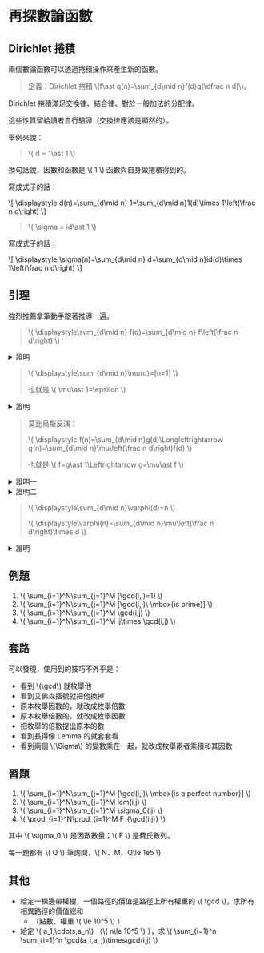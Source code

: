 # 再探數論函數

## Dirichlet 捲積

兩個數論函數可以透過捲積操作來產生新的函數。

> 定義：Dirichlet 捲積 \\(f\ast g(n)=\sum_{d\mid n}f(d)g(\dfrac n d)\\)。

Dirichlet 捲積滿足交換律、結合律、對於一般加法的分配律。

這些性質留給讀者自行驗證（交換律應該是顯然的）。

舉例來說：

> \\( d = 1\ast 1 \\)

換句話說，因數和函數是 \\( 1 \\) 函數與自身做捲積得到的。

寫成式子的話：

\\[ \displaystyle d(n)=\sum_{d\mid n} 1=\sum_{d\mid n}1(d)\times 1\left(\frac n d\right) \\]

> \\( \sigma = id\ast 1 \\)

寫成式子的話：

\\[ \displaystyle \sigma(n)=\sum_{d\mid n} d=\sum_{d\mid n}id(d)\times 1\left(\frac n d\right) \\]

## 引理

強烈推薦拿筆動手跟著推導一遍。

> \\( \displaystyle\sum_{d\mid n} f(d)=\sum_{d\mid n} f\left(\frac n d\right) \\)

<details><summary>證明</summary>

LHS 中的 \\( d \\) 會跑過所有 \\( n \\) 的所有因數。

RHS 中的 \\( \frac n d \\) 實際上也會跑過 \\( n \\) 的所有因數。

因此兩邊枚舉的數字的集合是一樣的，因此自然相等。

<p align="right">\( \blacksquare \)</p>

</details> 

> \\( \displaystyle\sum_{d\mid n}\mu(d)=[n=1] \\)
>
> 也就是 \\( \mu\ast 1=\epsilon \\)

<details><summary>證明</summary>

根據莫比烏斯函數 \\( \mu \\) 的定義，只要 \\( n \\) 的因數中有平方數，則函數值為 \\( 0 \\)。

因此對於 \\( n=p_1^{\alpha_1}p_2^{\alpha_1}\cdots p_m^{\alpha_m} \\)，我們只需考慮 \\( \alpha_i = 1 \\) 的情況，也就是 \\( n=p_1\times p_2\cdots p_m \\)。

再根據 \\( \mu \\) 的定義，對於每個質數我們可以將其視作貢獻一個 \\( -1 \\)。

若是 \\( m \\) 個質數的連乘，由於每個質數貢獻一個 \\( -1 \\)，因此函數值就會是 \\( (-1)^m \\)。

對於 \\( \displaystyle\sum_{d\mid p_1 p_2\cdots p_m} \mu(d)\\)，我們分別考慮 \\( d \\) 是 \\( 0\sim m \\) 個質數的連乘的取法。

* \\( d \\) 是 \\( 0 \\) 個質數的連乘的取法有 \\( \binom{m}{0} \\) 種，函數值是 \\( (-1)^0 \\)。
* \\( d \\) 是 \\( 1 \\) 個質數的連乘的取法有 \\( \binom{m}{1} \\) 種，函數值是 \\( (-1)^1 \\)。
* \\( \vdots \\)
* \\( d \\) 是 \\( m \\) 個質數的連乘的取法有 \\( \binom{m}{m} \\) 種，函數值是 \\( (-1)^m \\)。

因此 

\\[ \displaystyle\mu(n) = \sum_{d\mid n}\mu(d) = \sum_{i=0}^m \binom{m}{i}\times (-1)^i \\]

若 \\( m=0 \\)，則結果為 \\( 1 \\)；否則根據二項式定理，結果為 \\( 0 \\)。

<p align="right">\( \blacksquare \)</p>

</details> 

> 莫比烏斯反演：
>
> \\( \displaystyle f(n)=\sum_{d\mid n}g(d)\Longleftrightarrow g(n)=\sum_{d\mid n}\mu\left(\frac n d\right)f(d) \\)
>
> 也就是 \\( f=g\ast 1\Leftrightarrow g=\mu\ast f \\)

<details><summary>證明一</summary>

已知左邊，推導右邊：

\begin{align}
\displaystyle\sum_{d\mid n}\mu\left(\frac n d\right)f(d) &= \sum_{d\mid n}\mu\left(\frac n d\right)\sum_{t\mid d}g(t) & \text{將 LHS 代入} \\\\
&=\sum_{t\mid n}\sum_{t\mid d\mid n} g(t)\times\mu\left(\frac n d\right) & \text{交換 } \sum \text{ 的順序} \\\\
&=\sum_{t\mid n}\sum_{d\mid \frac n t} g(t)\times\mu\left(\frac{n}{dt}\right) & \text{將枚舉的 } d \text{ 除 } t \text{，並在式子中補回去}\\\\
&=\sum_{t\mid n}g(t) \left(\sum_{d\mid \frac n t} \mu\left(\frac{\left(\frac{n}{t}\right)}{d}\right)\right) & g(t) \text{ 與 } d \text{無關，可以移到前面} \\\\
&=\sum_{t\mid n}g(t) \left(\sum_{d\mid \frac n t} \mu(d)\right) & \text{注意到括號裡就是枚舉 } \frac n t \text{ 的因數} \\\\
&=\sum_{t\mid n}g(t) \left[\frac{n}{t} =1\right] & \text{根據上一條引理} \\\\
&=g(n) & \text{根據定義可知只有 } t=n \text{ 時才有值}
\end{align}

注意到交換 \\( \sum \\) 的這一個步驟，此時的 \\( t \\)、\\( d \\)、\\( n \\) 之間滿足 \\( t\mid d\mid n \\)。

因此在已知 \\( n \\) 的條件下，
* 先枚舉 \\( d \\) 再枚舉 \\( d \\) 的因數作為 \\( t \\)
* 先枚舉 \\( t \\) 再枚舉其小於等於 \\( n \\) 的倍數作為 \\( d \\)

兩種枚舉方法其實是一樣的。

已知右邊，推導左邊：

\begin{align}
\displaystyle\sum_{d\mid n}g(d)&=\sum_{d\mid n}\sum_{t\mid d}\mu\left(\frac d t\right)f(t) & \text{將 RHS 代入} \\\\
&= \sum_{t\mid n}\sum_{t\mid d\mid n} f(t)\times\mu\left(\frac d t\right) & \text{交換 } \sum \text{ 的順序} \\\\
&= \sum_{t\mid n}\sum_{d\mid\frac n t} f(t)\times\mu(d) & \text{將枚舉的 } d \text{ 除 } t \text{，並在式子中補回去}\\\\
&= \sum_{t\mid n}f(t)\times\left( \sum_{d\mid\frac n t}\mu(d) \right) & f(t) \text{與 } d \text{無關，可以移到前面} \\\\
&= \sum_{t\mid n}f(t)\times \left[\frac{n}{t} =1\right] & \text{根據上一條引裡} \\\\
&= f(n) & \text{根據定義可知只有 } t=n \text{ 時才有值}
\end{align}

至此兩個方向可以互相推導，因此證明完畢。

<p align="right">\( \blacksquare \)</p>

</details> 

<details><summary>證明二</summary>

以捲積的角度來看的話，將 LHS 的兩邊對 \\( \mu \\) 做捲積：

\\[ \mu\ast f=g\ast 1\ast\mu=g\ast\epsilon=g \\]

將 RHS 的兩邊對 \\( 1 \\) 做捲積：

 \\[ g\ast 1=\mu\ast 1\ast f=\epsilon\ast f=f \\]

因此兩個方向能夠互相推導，得證。

<p align="right">\( \blacksquare \)</p>

> \\( \displaystyle f(n)=\sum_{n\mid d}g(d)\Longleftrightarrow g(n)=\sum_{n\mid d}\mu\left(\frac d n\right)f(d) \\)

不同於莫比烏斯反演，這裡的 \\( d \\) 是枚舉 \\( n \\) 的倍數。

不用懷疑，它就是會無止盡的枚舉下去。

證明的方法與莫比烏斯反演的證明一雷同，這裡不再贅述。

</details> 

> \\( \displaystyle\sum_{d\mid n}\varphi(d)=n \\)
>
> \\( \displaystyle\varphi(n)=\sum_{d\mid n}\mu\left(\frac n d\right)\times d \\)

<details><summary>證明</summary>

我們先證明上式。

固定 \\( n \\) 的因數 \\( d \\)，我們想計算 \\( 1\sim n \\) 中與 \\( n \\) 的 \\( \gcd \\) 為 \\( d \\) 的數字有幾個。

注意到：

\\[ \gcd(i, n) = d\Longleftrightarrow \gcd\left(\frac{i}{d}, \frac{n}{d}\right)=1 \\]

因此 \\( 1\sim n \\) 中與 \\( n \\) 的 \\( \gcd \\) 為 \\( d \\) 的數字共有 \\( \varphi\left(\frac n d\right) \\) 個。

另一方面，所有 \\( 1\sim n \\) 的數字和 \\( n \\) 的 \\( \gcd \\) 一定是 \\( n \\) 的某個因數。

所以自然地，\\( \displaystyle n=\sum_{d\mid n}\varphi\left(\frac n d\right)=\sum_{d\mid n}\varphi(d) \\)。

<p align="right">\( \blacksquare \)</p>

接著我們由上式來證明下式。

證明：

注意到上式的捲積寫法為：\\( \varphi\ast 1=id \\)。

由莫比烏斯反演即可得到下式 \\( \varphi = id\ast\mu \\)。

也因為同樣的原因，因此上下式其實是能夠互相推導的。

<p align="right">\( \blacksquare \)</p>

</details> 

## 例題

1. \\( \sum_{i=1}^N\sum_{j=1}^M [\gcd(i,j)=1] \\)
2. \\( \sum_{i=1}^N\sum_{j=1}^M [\gcd(i,j)\ \mbox{is prime}] \\)
3. \\( \sum_{i=1}^N\sum_{j=1}^M \gcd(i,j) \\)
4. \\( \sum_{i=1}^N\sum_{j=1}^M ij\times \gcd(i,j) \\)

## 套路

可以發現，使用到的技巧不外乎是：
* 看到 \\(\gcd\\) 就枚舉他
* 看到艾佛森括號就把他換掉
* 原本枚舉因數的，就改成枚舉倍數
* 原本枚舉倍數的，就改成枚舉因數
* 把枚舉的倍數提出原本的數
* 看到長得像 Lemma 的就套套看
* 看到兩個 \\(\Sigma\\) 的變數乘在一起，就改成枚舉兩者乘積和其因數

## 習題

1. \\( \sum_{i=1}^N\sum_{j=1}^M [\gcd(i,j)\ \mbox{is a perfect number}] \\)
2. \\( \sum_{i=1}^N\sum_{j=1}^M lcm(i,j) \\)
3. \\( \sum_{i=1}^N\sum_{j=1}^M \sigma_0(ij) \\)
4. \\( \prod_{i=1}^N\prod_{i=1}^M F_{\gcd(i,j)} \\)

其中 \\( \sigma_0 \\) 是因數數量；\\( F \\) 是費氏數列。

每一題都有 \\( Q \\) 筆詢問，\\( N、M、Q\le 1e5 \\)

## 其他

* 給定一棵邊帶權樹，一個路徑的價值是路徑上所有權重的 \\( \gcd \\)，求所有相異路徑的價值總和
    * （點數、權重 \\( \le 10^5 \\) ）
* 給定 \\( a_1,\cdots,a_n\\) （\\( n\le 10^5 \\) ），求 \\( \sum_{i=1}^n \sum_{i=1}^n \gcd(a_i,a_j)\times\gcd(i,j) \\)
